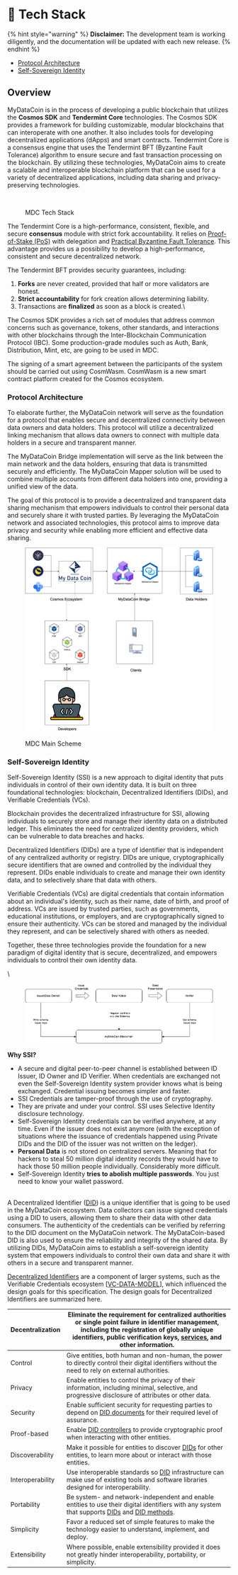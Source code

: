 # 🤖 Tech Stack

{% hint style="warning" %}
**Disclaimer:** The development team is working diligently, and the documentation will be updated with each new release.
{% endhint %}

* [Protocol Architecture](tech-stack.md#protocol-architecture)
* [Self-Sovereign Identity](tech-stack.md#self-sovereign-identity)

## Overview

MyDataCoin is in the process of developing a public blockchain that utilizes the **Cosmos SDK** and **Tendermint Core** technologies. The Cosmos SDK provides a framework for building customizable, modular blockchains that can interoperate with one another. It also includes tools for developing decentralized applications (dApps) and smart contracts. Tendermint Core is a consensus engine that uses the Tendermint BFT (Byzantine Fault Tolerance) algorithm to ensure secure and fast transaction processing on the blockchain. By utilizing these technologies, MyDataCoin aims to create a scalable and interoperable blockchain platform that can be used for a variety of decentralized applications, including data sharing and privacy-preserving technologies.

<figure><img src="https://lh6.googleusercontent.com/rljPDPsCtDL6qYOcKp0xZaALBjHr0ALGI5DB7P17F7zIIk1LFhC8GePCu986fYr5RvpkyPUlk5NNiVjpHcbUdljLS8VY515IDYqrj8Pth5RcE7Cj5TXWX9yg69NiFrKaNwjMqEDehqQCjHvss2fzDIc3PBWph3J2sw2QbHNoo4P0sWbw5ZFBG22dLoOhaG8" alt=""><figcaption><p>MDC Tech Stack</p></figcaption></figure>

The Tendermint Core is a high-performance, consistent, flexible, and secure **consensus** module with strict fork accountability. It relies on [Proof-of-Stake (PoS)](https://eprint.iacr.org/2019/1460.pdf) with delegation and  [Practical Byzantine Fault Tolerance](https://github.com/tendermint/tendermint). This advantage provides us a possibility to develop a high-performance, consistent and secure decentralized network.

The Tendermint BFT provides security guarantees, including:

1. **Forks** are never created, provided that half or more validators are honest.
2. **Strict accountability** for fork creation allows determining liability.
3. Transactions are **finalized** as soon as a block is created.\


The Cosmos SDK provides a rich set of modules that address common concerns such as governance, tokens, other standards, and interactions with other blockchains through the Inter-Blockchain Communication Protocol (IBC). Some production-grade modules such as Auth, Bank, Distribution, Mint, etc, are going to be used in MDC.

The signing of a smart agreement between the participants of the system should be carried out using CosmWasm. CosmWasm is a new smart contract platform created for the Cosmos ecosystem.

### Protocol Architecture

To elaborate further, the MyDataCoin network will serve as the foundation for a protocol that enables secure and decentralized connectivity between data owners and data holders. This protocol will utilize a decentralized linking mechanism that allows data owners to connect with multiple data holders in a secure and transparent manner.

The MyDataCoin Bridge implementation will serve as the link between the main network and the data holders, ensuring that data is transmitted securely and efficiently. The MyDataCoin Mapper solution will be used to combine multiple accounts from different data holders into one, providing a unified view of the data.

The goal of this protocol is to provide a decentralized and transparent data sharing mechanism that empowers individuals to control their personal data and securely share it with trusted parties. By leveraging the MyDataCoin network and associated technologies, this protocol aims to improve data privacy and security while enabling more efficient and effective data sharing.

<figure><img src="../.gitbook/assets/MainSchema2.drawio (3).png" alt=""><figcaption><p>MDC Main Scheme</p></figcaption></figure>

### Self-Sovereign Identity

Self-Sovereign Identity (SSI) is a new approach to digital identity that puts individuals in control of their own identity data. It is built on three foundational technologies: blockchain, Decentralized Identifiers (DIDs), and Verifiable Credentials (VCs).

Blockchain provides the decentralized infrastructure for SSI, allowing individuals to securely store and manage their identity data on a distributed ledger. This eliminates the need for centralized identity providers, which can be vulnerable to data breaches and hacks.

Decentralized Identifiers (DIDs) are a type of identifier that is independent of any centralized authority or registry. DIDs are unique, cryptographically secure identifiers that are owned and controlled by the individual they represent. DIDs enable individuals to create and manage their own identity data, and to selectively share that data with others.

Verifiable Credentials (VCs) are digital credentials that contain information about an individual's identity, such as their name, date of birth, and proof of address. VCs are issued by trusted parties, such as governments, educational institutions, or employers, and are cryptographically signed to ensure their authenticity. VCs can be stored and managed by the individual they represent, and can be selectively shared with others as needed.

Together, these three technologies provide the foundation for a new paradigm of digital identity that is secure, decentralized, and empowers individuals to control their own identity data.

\


<figure><img src="../.gitbook/assets/image.png" alt=""><figcaption></figcaption></figure>

**Why SSI?**

* A secure and digital peer-to-peer channel is established between ID Issuer, ID Owner and ID Verifier. When credentials are exchanged not even the Self-Sovereign Identity system provider knows what is being exchanged. Credential issuing becomes simpler and faster.
* SSI Credentials are tamper-proof through the use of cryptography.
* They are private and under your control. SSI uses Selective Identity disclosure technology.
* Self-Sovereign Identity credentials can be verified anywhere, at any time. Even if the issuer does not exist anymore (with the exception of situations where the issuance of credentials happened using Private DIDs and the DID of the issuer was not written on the ledger).
* **Personal Data** is not stored on centralized servers. Meaning that for hackers to steal 50 million digital identity records they would have to hack those 50 million people individually. Considerably more difficult.
* Self-Sovereign Identity **tries to abolish multiple passwords**. You just need to know your wallet password.

\
A Decentralized Identifier ([DID](https://www.w3.org/TR/did-core/)) is a unique identifier that is going to be used in the MyDataCoin ecosystem. Data collectors can issue signed credentials using a DID to users, allowing them to share their data with other data consumers. The authenticity of the credentials can be verified by referring to the DID document on the MyDataCoin network. The MyDataCoin-based DID is also used to ensure the reliability and integrity of the shared data. By utilizing DIDs, MyDataCoin aims to establish a self-sovereign identity system that empowers individuals to control their own data and share it with others in a secure and transparent manner.

[Decentralized Identifiers](https://www.w3.org/TR/did-core/#dfn-decentralized-identifiers) are a component of larger systems, such as the Verifiable Credentials ecosystem \[[VC-DATA-MODEL](https://www.w3.org/TR/did-core/#bib-vc-data-model)], which influenced the design goals for this specification. The design goals for Decentralized Identifiers are summarized here.

| Decentralization | Eliminate the requirement for centralized authorities or single point failure in identifier management, including the registration of globally unique identifiers, public verification keys, [services](https://www.w3.org/TR/did-core/#dfn-service), and other information. |
| ---------------- | ---------------------------------------------------------------------------------------------------------------------------------------------------------------------------------------------------------------------------------------------------------------------------- |
| Control          | Give entities, both human and non-human, the power to directly control their digital identifiers without the need to rely on external authorities.                                                                                                                           |
| Privacy          | Enable entities to control the privacy of their information, including minimal, selective, and progressive disclosure of attributes or other data.                                                                                                                           |
| Security         | Enable sufficient security for requesting parties to depend on [DID documents](https://www.w3.org/TR/did-core/#dfn-did-documents) for their required level of assurance.                                                                                                     |
| Proof-based      | Enable [DID controllers](https://www.w3.org/TR/did-core/#dfn-did-controllers) to provide cryptographic proof when interacting with other entities.                                                                                                                           |
| Discoverability  | Make it possible for entities to discover [DIDs](https://www.w3.org/TR/did-core/#dfn-decentralized-identifiers) for other entities, to learn more about or interact with those entities.                                                                                     |
| Interoperability | Use interoperable standards so [DID](https://www.w3.org/TR/did-core/#dfn-decentralized-identifiers) infrastructure can make use of existing tools and software libraries designed for interoperability.                                                                      |
| Portability      | Be system- and network-independent and enable entities to use their digital identifiers with any system that supports [DIDs](https://www.w3.org/TR/did-core/#dfn-decentralized-identifiers) and [DID methods](https://www.w3.org/TR/did-core/#dfn-did-methods).              |
| Simplicity       | Favor a reduced set of simple features to make the technology easier to understand, implement, and deploy.                                                                                                                                                                   |
| Extensibility    | Where possible, enable extensibility provided it does not greatly hinder interoperability, portability, or simplicity.                                                                                                                                                       |
